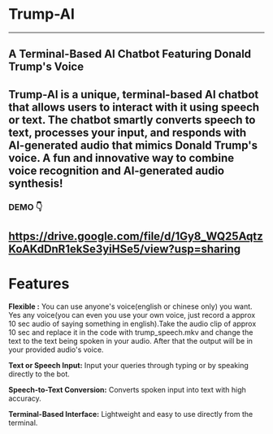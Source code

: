 # Trump-AI
---
## A Terminal-Based AI Chatbot Featuring Donald Trump's Voice

Trump-AI is a unique, terminal-based AI chatbot that allows users to interact with it using speech or text. The chatbot smartly converts speech to text, processes your input, and responds with AI-generated audio that mimics Donald Trump's voice. A fun and innovative way to combine voice recognition and AI-generated audio synthesis!
---
### DEMO 👇
https://drive.google.com/file/d/1Gy8_WQ25AqtzKoAKdDnR1ekSe3yiHSe5/view?usp=sharing
---
# Features

**Flexible :** You can use anyone's voice(english or chinese only) you want. Yes any voice(you can even you use your own voice, just record a approx 10 sec audio of saying something in english).Take the audio clip of approx 10 sec and replace it in the code with trump_speech.mkv and change the text to the text being spoken in your audio. After that the output will be in your provided audio's voice. 
  
**Text or Speech Input:** Input your queries through typing or by speaking directly to the bot.
  
**Speech-to-Text Conversion:** Converts spoken input into text with high accuracy.

**Terminal-Based Interface:** Lightweight and easy to use directly from the terminal.
